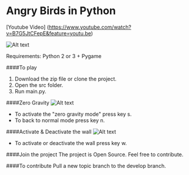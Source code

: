Angry Birds in Python
========
[Youtube Video] (https://www.youtube.com/watch?v=B7G5JtCFepE&feature=youtu.be)

![Alt text](/resources/images/angry-birds-image.png?raw=true "angry-birds")

Requirements: Python 2 or 3 + Pygame

####To play
1. Download the zip file or clone the project.
2. Open the src folder.
3. Run main.py.

####Zero Gravity
![Alt text](/resources/images/gravity-zero.png?raw=true "angry-birds")
* To activate the "zero gravity mode" press key s.
* To back to normal mode press key n.

####Activate &  Deactivate the wall
![Alt text](/resources/images/walls.png?raw=true "angry-birds")
* To activate or deactivate the wall press key w.

####Join the project
The project is Open Source. Feel free to contribute.

####To contribute
Pull a new topic branch to the develop branch.
